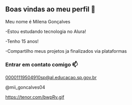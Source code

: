 ## Boas vindas ao meu perfil 🩷

Meu nome é Milena Gonçalves

-Estou estudando tecnologia no Alura!

-Tenho 15 anos!

-Compartilho meus projetos ja finalizados via plataformas

### Entrar em contato comigo 📫

00001119504910sp@al.educacao.sp.gov.br

@mii_goncalves04

https://tenor.com/bwpRv.gif 
